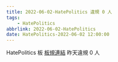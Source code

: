 ```yaml
---
title: 2022-06-02-HatePolitics 違規 0 人
tags:
    - HatePolitics
abbrlink: 2022-06-02-HatePolitics
date: HatePolitics-2022-06-02 12:00:00
---
```

HatePolitics 板 [板規連結](https://www.ptt.cc/bbs/HatePolitics/M.1617115262.A.D60.html)
昨天違規 0 人

